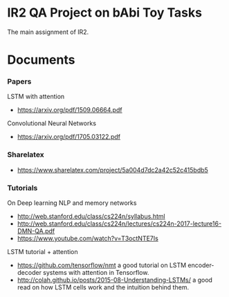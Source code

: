 # IR2 QA Project on bAbi Toy Tasks
The main assignment of IR2. 

# Documents
### Papers

LSTM with attention

- https://arxiv.org/pdf/1509.06664.pdf

Convolutional Neural Networks

- https://arxiv.org/pdf/1705.03122.pdf

### Sharelatex

- https://www.sharelatex.com/project/5a004d7dc2a42c52c415bdb5

### Tutorials
On Deep learning NLP and memory networks

- http://web.stanford.edu/class/cs224n/syllabus.html
- http://web.stanford.edu/class/cs224n/lectures/cs224n-2017-lecture16-DMN-QA.pdf
- https://www.youtube.com/watch?v=T3octNTE7Is

LSTM tutorial + attention

- https://github.com/tensorflow/nmt a good tutorial on LSTM encoder-decoder systems with attention in Tensorflow.
- http://colah.github.io/posts/2015-08-Understanding-LSTMs/ a good read on how LSTM cells work and the intuition behind them.
